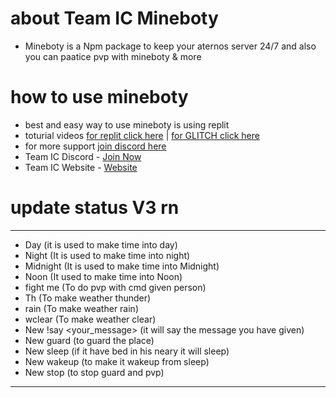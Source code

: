 # about Team IC Mineboty 

- Mineboty is a Npm package to keep your aternos server 24/7 and also you can paatice pvp with mineboty & more


# how to use mineboty

- best and easy way to use mineboty is using replit 
- toturial videos [for replit click here](https://www.youtube.com/watch?v=PDTV-SNSoyo)   |   [for GLITCH click here](https://www.youtube.com/watch?v=6sPwCrHFYCY)
- for more support [join discord here](https://discord.gg/8bM62csKYd)
- Team IC Discord - [Join Now](https://dsc.gg/team-ic)
- Team IC Website - [Website](https://team-ic.ddns.net/)

# update status V3 rn

- - - - - - - - - - - - - - - - - - - - - 
- Day (it is used to make time into day)                          
- Night (It is used to make time into night)
- Midnight (It is used to make time into Midnight)                
- Noon (It used to make time into Noon)
- fight me (To do pvp with cmd given person)
- Th (To make weather thunder)
- rain (To make weather rain)
- wclear (To make weather clear)
- New !say <your_message> (it will say the message you have given)
- New guard (to guard the place)
- New sleep (if it have bed in his neary it will sleep)
- New wakeup (to make it wakeup from sleep)
- New stop (to stop guard and pvp)                                  
- - - - - - - - - - - - - - - - - - - - - -                             
